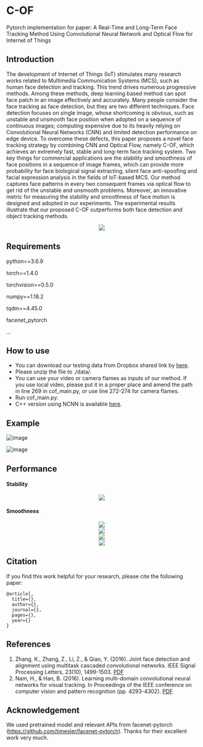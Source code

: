 # C-OF
Pytorch implementation for paper: A Real-Time and Long-Term Face Tracking Method Using Convolutional Neural Network and Optical Flow for Internet of Things

## Introduction

The development of Internet of Things (IoT) stimulates many research works related to Multimedia Communication Systems (MCS), such as human face detection and tracking. This trend drives numerous progressive methods. Among these methods, deep learning based method can spot face patch in an image effectively and accurately. Many people consider the face tracking as face detection, but they are two different techniques. Face detection focuses on single image, whose shortcoming is obvious, such as unstable and unsmooth face position when adopted on a sequence of continuous images; computing expensive due to its heavily relying on Convolutional Neural Networks (CNN) and limited detection performance on edge device. To overcome these defects, this paper proposes a novel face tracking strategy by combining CNN and Optical Flow, namely C-OF, which achieves an extremely fast, stable and long-term face tracking system. Two key things for commercial applications are the stability and smoothness of face positions in a sequence of image frames, which can provide more probability for face biological signal extracting, silent face anti-spoofing and facial expression analysis in the fields of IoT-based MCS. Our method captures face patterns in every two consequent frames via optical flow to get rid of the unstable and unsmooth problems. Moreover, an innovative metric for measuring the stability and smoothness of face motion is designed and adopted in our experiments. The experimental results illustrate that our proposed C-OF outperforms both face detection and object tracking methods.

<div align=center><img src="https://github.com/HandsomeHans/C-OF/blob/main/imgs/C-OF-procedure.png"/></div>

## Requirements

python==3.6.9

torch==1.4.0

torchvision==0.5.0

numpy==1.18.2

tqdm==4.45.0

facenet_pytorch

...

## How to use

 * You can download our testing data from Dropbox shared link by [here](https://www.dropbox.com/sh/fcks3k2l9xs36ze/AABlXm3FY3pMzStNrPktYKdRa?dl=0).
 * Please unzip the file to ./data/.
 * You can use your video or camera flames as inputs of our method. If you use local video, please put it in a proper place and amend the path in line 269 in cof_main.py, or use line 272-274 for camera flames.
 * Run cof_main.py.
 * C++ version using NCNN is available [here](https://github.com/HandsomeHans/Face-Tracking-Using-CNN-and-Optical-Flow).

## Example

![image](https://github.com/HandsomeHans/Face-Tracking-Based-on-OpenTLD-and-RNet/blob/master/example/saved_1.gif)

![image](https://github.com/HandsomeHans/Face-Tracking-Based-on-OpenTLD-and-RNet/blob/master/example/saved_.gif)

## Performance

#### Stability

<div align=center><img src="https://github.com/HandsomeHans/C-OF/blob/main/imgs/C-OF_stability.png"/></div>

#### Smoothness

<div align=center><img src="https://github.com/HandsomeHans/C-OF/blob/main/results/point_route/active_camera_center.png"/></div>

<div align=center><img src="https://github.com/HandsomeHans/C-OF/blob/main/results/point_route/active_human_center.png"/></div>

<div align=center><img src="https://github.com/HandsomeHans/C-OF/blob/main/results/point_route/active_illumination_center.png"/></div>

<div align=center><img src="https://github.com/HandsomeHans/C-OF/blob/main/results/point_route/static_human_center.png"/></div>

## Citation

If you find this work helpful for your research, please cite the following paper:

    @article{,
      title={},
      author={},
      journal={},
      pages={},
      year={}
    }

## References

1. Zhang, K., Zhang, Z., Li, Z., & Qiao, Y. (2016). Joint face detection and alignment using multitask cascaded convolutional networks. IEEE Signal Processing Letters, 23(10), 1499-1503. [PDF](https://arxiv.org/pdf/1604.02878.pdf)
2. Nam, H., & Han, B. (2016). Learning multi-domain convolutional neural networks for visual tracking. In Proceedings of the IEEE conference on computer vision and pattern recognition (pp. 4293-4302). [PDF](https://openaccess.thecvf.com/content_cvpr_2016/papers/Nam_Learning_Multi-Domain_Convolutional_CVPR_2016_paper.pdf)

## Acknowledgement

We used pretrained model and relevant APIs from facenet-pytorch (https://github.com/timesler/facenet-pytorch). Thanks for their excellent work very much.
